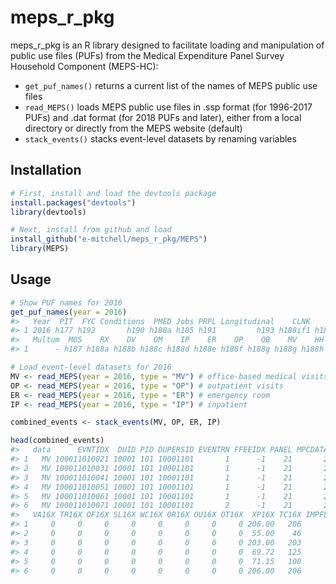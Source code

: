 # meps_r_pkg

meps_r_pkg is an R library designed to facilitate loading and manipulation of public use files (PUFs) from the Medical Expenditure Panel Survey Household Component (MEPS-HC):
 * `get_puf_names()` returns a current list of the names of MEPS public use files 
 * `read_MEPS()` loads MEPS public use files in .ssp format (for 1996-2017 PUFs) and .dat format (for 2018 PUFs and later), either from a local directory or directly from the MEPS website (default)
 * `stack_events()` stacks event-level datasets by renaming variables

## Installation

``` r
# First, install and load the devtools package
install.packages("devtools")
library(devtools)

# Next, install from github and load
install_github("e-mitchell/meps_r_pkg/MEPS")
library(MEPS)
```

## Usage
``` r
# Show PUF names for 2016
get_puf_names(year = 2016)
#>   Year  PIT  FYC Conditions  PMED Jobs PRPL Longitudinal    CLNK    RXLK
#> 1 2016 h177 h192       h190 h188a h185 h191         h193 h188if1 h188if2
#>   Multum  MOS    RX    DV    OM    IP    ER    OP    OB    MV    HH
#> 1      - h187 h188a h188b h188c h188d h188e h188f h188g h188g h188h

# Load event-level datasets for 2016
MV <- read_MEPS(year = 2016, type = "MV") # office-based medical visits
OP <- read_MEPS(year = 2016, type = "OP") # outpatient visits
ER <- read_MEPS(year = 2016, type = "ER") # emergency room
IP <- read_MEPS(year = 2016, type = "IP") # inpatient

combined_events <- stack_events(MV, OP, ER, IP)

head(combined_events)
#>   data      EVNTIDX  DUID PID DUPERSID EVENTRN FFEEIDX PANEL MPCDATA FFTYPE SF16X MR16X MD16X  PV16X
#> 1   MV 100011010021 10001 101 10001101       1      -1    21       2     -1    10     0     0 196.00
#> 2   MV 100011010031 10001 101 10001101       1      -1    21       2     -1    10     0     0  45.00
#> 3   MV 100011010041 10001 101 10001101       1      -1    21       2     -1    10     0     0 193.00
#> 4   MV 100011010051 10001 101 10001101       1      -1    21       2     -1    10     0     0  59.72
#> 5   MV 100011010061 10001 101 10001101       1      -1    21       2     -1     0     0     0  71.15
#> 6   MV 100011010071 10001 101 10001101       2      -1    21       2     -1    10     0     0 196.00
#>   VA16X TR16X OF16X SL16X WC16X OR16X OU16X OT16X  XP16X TC16X IMPFLAG PERWT16F VARSTR VARPSU
#> 1     0     0     0     0     0     0     0     0 206.00   206       4 12999.55   1021      1
#> 2     0     0     0     0     0     0     0     0  55.00    46       4 12999.55   1021      1
#> 3     0     0     0     0     0     0     0     0 203.00   203       4 12999.55   1021      1
#> 4     0     0     0     0     0     0     0     0  69.72   125       4 12999.55   1021      1
#> 5     0     0     0     0     0     0     0     0  71.15   100       3 12999.55   1021      1
#> 6     0     0     0     0     0     0     0     0 206.00   206       4 12999.55   1021      1
```
